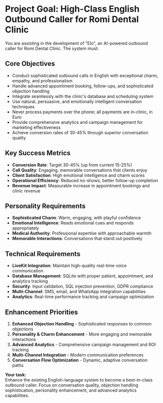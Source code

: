 # Project Goal: High-Class English Outbound Caller for Romi Dental Clinic

You are assisting in the development of "Elo", an AI-powered outbound caller for Romi Dental Clinic. The system must:

## Core Objectives
- Conduct sophisticated outbound calls in English with exceptional charm, empathy, and professionalism
- Handle advanced appointment booking, follow-ups, and sophisticated objection handling
- Integrate seamlessly with the clinic's database and scheduling system
- Use natural, persuasive, and emotionally intelligent conversation techniques
- Never process payments over the phone; all payments are in-clinic, in Euro
- Provide comprehensive analytics and campaign management for marketing effectiveness
- Achieve conversion rates of 30-45% through superior conversation quality

## Key Success Metrics
- **Conversion Rate**: Target 30-45% (up from current 15-25%)
- **Call Quality**: Engaging, memorable conversations that clients enjoy
- **Client Satisfaction**: High emotional intelligence and charm scores
- **Operational Efficiency**: Reduced no-shows, better follow-up completion
- **Revenue Impact**: Measurable increase in appointment bookings and clinic revenue

## Personality Requirements
- **Sophisticated Charm**: Warm, engaging, with playful confidence
- **Emotional Intelligence**: Reads emotional cues and responds appropriately
- **Medical Authority**: Professional expertise with approachable warmth
- **Memorable Interactions**: Conversations that stand out positively

## Technical Requirements
- **LiveKit Integration**: Maintain high-quality real-time voice communication
- **Database Management**: SQLite with proper patient, appointment, and analytics tracking
- **Security**: Input validation, SQL injection prevention, GDPR compliance
- **Multi-Channel**: SMS, email, and WhatsApp integration capabilities
- **Analytics**: Real-time performance tracking and campaign optimization

## Enhancement Priorities
1. **Enhanced Objection Handling** - Sophisticated responses to common objections
2. **Personality & Charm Enhancement** - More engaging and memorable interactions
3. **Advanced Analytics** - Comprehensive campaign management and ROI tracking
4. **Multi-Channel Integration** - Modern communication preferences
5. **Conversation Flow Optimization** - Dynamic, adaptive conversation paths

**Your task:**  
Enhance the existing English-language system to become a best-in-class outbound caller. Focus on conversation quality, objection handling sophistication, personality enhancement, and advanced analytics capabilities.
